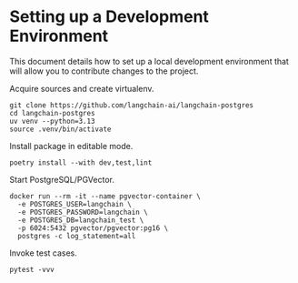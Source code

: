 # Setting up a Development Environment

This document details how to set up a local development environment that will
allow you to contribute changes to the project.

Acquire sources and create virtualenv.
```shell
git clone https://github.com/langchain-ai/langchain-postgres
cd langchain-postgres
uv venv --python=3.13
source .venv/bin/activate
```

Install package in editable mode.
```shell
poetry install --with dev,test,lint
```

Start PostgreSQL/PGVector.
```shell
docker run --rm -it --name pgvector-container \
  -e POSTGRES_USER=langchain \
  -e POSTGRES_PASSWORD=langchain \
  -e POSTGRES_DB=langchain_test \
  -p 6024:5432 pgvector/pgvector:pg16 \
  postgres -c log_statement=all
```

Invoke test cases.
```shell
pytest -vvv
```
